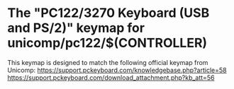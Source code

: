 # The "PC122/3270 Keyboard (USB and PS/2)" keymap for unicomp/pc122/$(CONTROLLER)

This keymap is designed to match the following official keymap from Unicomp:
https://support.pckeyboard.com/knowledgebase.php?article=58
https://support.pckeyboard.com/download_attachment.php?kb_att=56

